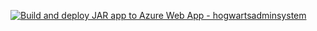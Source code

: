 [![Build and deploy JAR app to Azure Web App - hogwartsadminsystem](https://github.com/TheDanishMexican/HogwartsPart3REST/actions/workflows/servicebranch_hogwartsadminsystem.yml/badge.svg)](https://github.com/TheDanishMexican/HogwartsPart3REST/actions/workflows/servicebranch_hogwartsadminsystem.yml)
